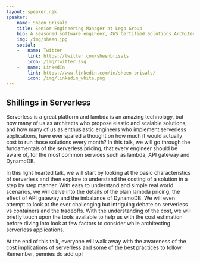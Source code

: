 ```yaml
---
layout: speaker.njk
speaker:
    name: Sheen Brisals
    title: Senior Engineering Manager at Lego Group
    bio: A seasoned software engineer, AWS Certified Solutions Architect and a team coach, currently working as a Senior Engineering Manager at The LEGO Group architecting serverless solutions. Previously as a principal engineer, tech lead and development manager with leading organizations such as Oracle Corporation, Hewlett-Packard, Omron, TATA, BAe and others. \n\r Regular speaker at serverless and AWS conferences. Keen participant at Serverless meetups in London, AWS summits, Serverless Days and others. 
    img: /img/sheen.jpg
    social:
    -   name: Twitter
        link: https://twitter.com/sheenbrisals
        icon: /img/Twitter.svg
    -   name: LinkedIn
        link: https://www.linkedin.com/in/sheen-brisals/
        icon: /img/linkedin_white.png
---
```



## Shillings in Serverless

Serverless is a great platform and lambda is an amazing technology, but how many of us as architects who propose elastic and scalable solutions, and how many of us as enthusiastic engineers who implement serverless applications, have ever spared a thought on how much it would actually cost to run those solutions every month? In this talk, we will go through the fundamentals of the serverless pricing, that every engineer should be aware of, for the most common services such as lambda, API gateway and DynamoDB. 

In this light hearted talk, we will start by looking at the basic characteristics of serverless and then explore to understand the costing of a solution in a step by step manner. With easy to understand and simple real world scenarios, we will delve into the details of the plain lambda pricing, the effect of API gateway and the imbalance of DynamoDB. We will even attempt to look at the ever challenging but intriguing debate on serverless vs containers and the tradeoffs. With the understanding of the cost, we will briefly touch upon the tools available to help us with the cost estimation before diving into look at few factors to consider while architecting serverless applications. 

At the end of this talk, everyone will walk away with the awareness of the cost implications of serverless and some of the best practices to follow. Remember, pennies do add up! 
